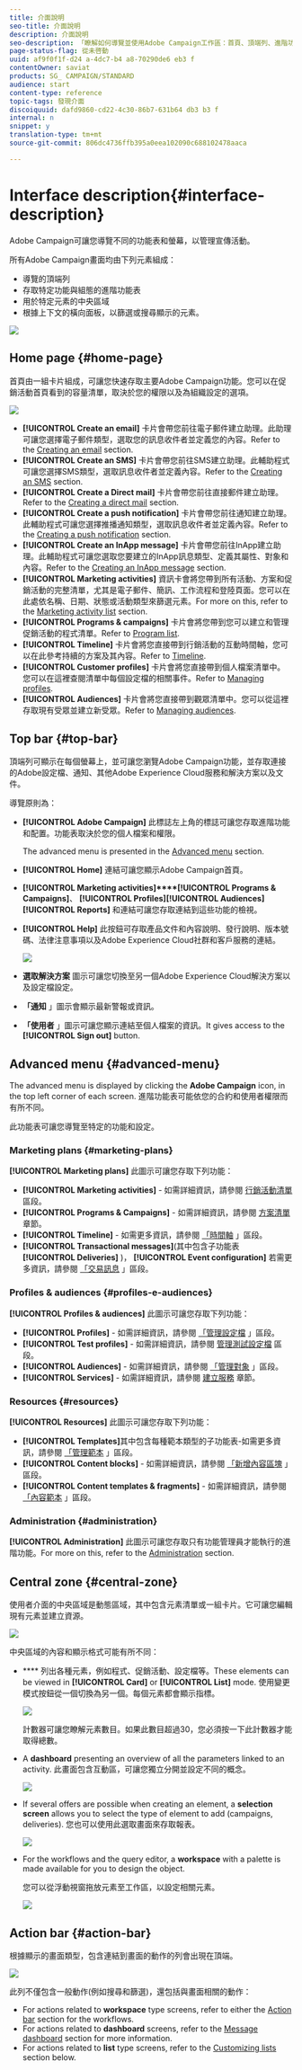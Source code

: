```yaml
---
title: 介面說明
seo-title: 介面說明
description: 介面說明
seo-description: 「瞭解如何導覽並使用Adobe Campaign工作區：首頁、頂端列、進階功能表和動作列」。
page-status-flag: 從未啓動
uuid: af9f0f1f-d24 a-4dc7-b4 a8-70290de6 eb3 f
contentOwner: saviat
products: SG_ CAMPAIGN/STANDARD
audience: start
content-type: reference
topic-tags: 發現介面
discoiquuid: dafd9860-cd22-4c30-86b7-631b64 db3 b3 f
internal: n
snippet: y
translation-type: tm+mt
source-git-commit: 806dc4736ffb395a0eea102090c688102478aaca

---
```



# Interface description{#interface-description}

Adobe Campaign可讓您導覽不同的功能表和螢幕，以管理宣傳活動。

所有Adobe Campaign畫面均由下列元素組成：

* 導覽的頂端列
* 存取特定功能與組態的進階功能表
* 用於特定元素的中央區域
* 根據上下文的橫向面板，以篩選或搜尋顯示的元素。

![](assets/ux_interface_01.png)

## Home page {#home-page}

首頁由一組卡片組成，可讓您快速存取主要Adobe Campaign功能。您可以在促銷活動首頁看到的容量清單，取決於您的權限以及為組織設定的選項。

![](assets/overview_home_page.png)

* **[!UICONTROL Create an email]** 卡片會帶您前往電子郵件建立助理。此助理可讓您選擇電子郵件類型，選取您的訊息收件者並定義您的內容。Refer to the [Creating an email](../../channels/using/creating-an-email.md) section.
* **[!UICONTROL Create an SMS]** 卡片會帶您前往SMS建立助理。此輔助程式可讓您選擇SMS類型，選取訊息收件者並定義內容。Refer to the [Creating an SMS](../../channels/using/creating-an-sms-message.md) section.
* **[!UICONTROL Create a Direct mail]** 卡片會帶您前往直接郵件建立助理。Refer to the [Creating a direct mail](../../channels/using/creating-the-direct-mail.md) section.
* **[!UICONTROL Create a push notification]** 卡片會帶您前往通知建立助理。此輔助程式可讓您選擇推播通知類型，選取訊息收件者並定義內容。Refer to the [Creating a push notification](../../channels/using/preparing-and-sending-a-push-notification.md) section.
* **[!UICONTROL Create an InApp message]** 卡片會帶您前往InApp建立助理。此輔助程式可讓您選取您要建立的InApp訊息類型、定義其屬性、對象和內容。Refer to the [Creating an InApp message](../../channels/using/about-in-app-messaging.md) section.
* **[!UICONTROL Marketing activities]** 資訊卡會將您帶到所有活動、方案和促銷活動的完整清單，尤其是電子郵件、簡訊、工作流程和登陸頁面。您可以在此處依名稱、日期、狀態或活動類型來篩選元素。For more on this, refer to the [Marketing activity list](../../start/using/marketing-activities.md#about-marketing-activities) section.
* **[!UICONTROL Programs & campaigns]** 卡片會將您帶到您可以建立和管理促銷活動的程式清單。Refer to [Program list](../../start/using/programs-and-campaigns.md#about-plans--programs-and-campaigns).
* **[!UICONTROL Timeline]** 卡片會將您直接帶到行銷活動的互動時間軸，您可以在此參考持續的方案及其內容。Refer to [Timeline](../../start/using/timeline.md).
* **[!UICONTROL Customer profiles]** 卡片會將您直接帶到個人檔案清單中。您可以在這裡查閱清單中每個設定檔的相關事件。Refer to [Managing profiles](../../audiences/using/about-profiles.md).
* **[!UICONTROL Audiences]** 卡片會將您直接帶到觀眾清單中。您可以從這裡存取現有受眾並建立新受眾。Refer to [Managing audiences](../../audiences/using/about-audiences.md).

## Top bar {#top-bar}

頂端列可顯示在每個螢幕上，並可讓您瀏覽Adobe Campaign功能，並存取連接的Adobe設定檔、通知、其他Adobe Experience Cloud服務和解決方案以及文件。

導覽原則為：

* **[!UICONTROL Adobe Campaign]** 此標誌左上角的標誌可讓您存取進階功能和配置。功能表取決於您的個人檔案和權限。

   The advanced menu is presented in the [Advanced menu](../../start/using/interface-description.md#advanced-menu) section.

* **[!UICONTROL Home]** 連結可讓您顯示Adobe Campaign首頁。
* **[!UICONTROL Marketing activities]****[!UICONTROL Programs & Campaigns]**、 **[!UICONTROL Profiles]****[!UICONTROL Audiences]****[!UICONTROL Reports]** 和連結可讓您存取連結到這些功能的檢視。
* **[!UICONTROL Help]** 此按鈕可存取產品文件和內容說明、發行說明、版本號碼、法律注意事項以及Adobe Experience Cloud社群和客戶服務的連結。

   ![](assets/ux_help.png)

* **選取解決方案** 圖示可讓您切換至另一個Adobe Experience Cloud解決方案以及設定檔設定。
* **「通知** 」圖示會顯示最新警報或資訊。
* **「使用者** 」圖示可讓您顯示連結至個人檔案的資訊。It gives access to the **[!UICONTROL Sign out]** button.

## Advanced menu {#advanced-menu}

The advanced menu is displayed by clicking the **Adobe Campaign** icon, in the top left corner of each screen. 進階功能表可能依您的合約和使用者權限而有所不同。

此功能表可讓您導覽至特定的功能和設定。

### Marketing plans {#marketing-plans}

**[!UICONTROL Marketing plans]** 此圖示可讓您存取下列功能：

* **[!UICONTROL Marketing activities]** - 如需詳細資訊，請參閱 [行銷活動清單](../../start/using/marketing-activities.md#about-marketing-activities) 區段。
* **[!UICONTROL Programs & Campaigns]** - 如需詳細資訊，請參閱 [方案清單](../../start/using/programs-and-campaigns.md#about-plans--programs-and-campaigns) 章節。
* **[!UICONTROL Timeline]** - 如需更多資訊，請參閱 [「時間軸](../../start/using/timeline.md) 」區段。
* **[!UICONTROL Transactional messages]**(其中包含子功能表 **[!UICONTROL Deliveries]** )， **[!UICONTROL Event configuration]** 若需更多資訊，請參閱 [「交易訊息](../../channels/using/about-transactional-messaging.md) 」區段。

### Profiles &amp; audiences {#profiles-e-audiences}

**[!UICONTROL Profiles & audiences]** 此圖示可讓您存取下列功能：

* **[!UICONTROL Profiles]** - 如需詳細資訊，請參閱 [「管理設定檔](../../audiences/using/about-profiles.md) 」區段。
* **[!UICONTROL Test profiles]** - 如需詳細資訊，請參閱 [管理測試設定檔](../../sending/using/managing-test-profiles-and-sending-proofs.md#managing-test-profiles) 區段。
* **[!UICONTROL Audiences]** - 如需詳細資訊，請參閱 [「管理對象](../../audiences/using/about-audiences.md) 」區段。
* **[!UICONTROL Services]** - 如需詳細資訊，請參閱 [建立服務](../../audiences/using/creating-a-service.md) 章節。

### Resources {#resources}

**[!UICONTROL Resources]** 此圖示可讓您存取下列功能：

* **[!UICONTROL Templates]**&#x200B;其中包含每種範本類型的子功能表-如需更多資訊，請參閱 [「管理範本](../../start/using/about-templates.md) 」區段。
* **[!UICONTROL Content blocks]** - 如需詳細資訊，請參閱 [「新增內容區塊](../../designing/using/adding-a-content-block.md) 」區段。
* **[!UICONTROL Content templates & fragments]** - 如需詳細資訊，請參閱 [「內容範本](../../start/using/about-templates.md#content-templates) 」區段。

### Administration {#administration}

**[!UICONTROL Administration]** 此圖示可讓您存取只有功能管理員才能執行的進階功能。For more on this, refer to the [Administration](../../administration/using/about-administrating-adobe-campaign.md) section.

## Central zone {#central-zone}

使用者介面的中央區域是動態區域，其中包含元素清單或一組卡片。它可讓您編輯現有元素並建立資源。

![](assets/ux_genericscreen.png)

中央區域的內容和顯示格式可能有所不同：

* **** 列出各種元素，例如程式、促銷活動、設定檔等。These elements can be viewed in **[!UICONTROL Card]** or **[!UICONTROL List]** mode. 使用變更模式按鈕從一個切換為另一個。每個元素都會顯示指標。

   ![](assets/ux_liste.png)

   計數器可讓您瞭解元素數目。如果此數目超過30，您必須按一下此計數器才能取得總數。

* A **dashboard** presenting an overview of all the parameters linked to an activity. 此畫面包含互動區，可讓您獨立分開並設定不同的概念。

   ![](assets/ux_dashboard.png)

* If several offers are possible when creating an element, a **selection screen** allows you to select the type of element to add (campaigns, deliveries). 您也可以使用此選取畫面來存取報表。

   ![](assets/ux_activityselection.png)

* For the workflows and the query editor, a **workspace** with a palette is made available for you to design the object.

   您可以從浮動視窗拖放元素至工作區，以設定相關元素。

   ![](assets/ux_workspace.png)

## Action bar {#action-bar}

根據顯示的畫面類型，包含連結到畫面的動作的列會出現在頂端。

![](assets/actionbar.png)

此列不僅包含一般動作(例如搜尋和篩選)，還包括與畫面相關的動作：

* For actions related to **workspace** type screens, refer to either the [Action bar](../../automating/using/workflow-interface.md#action-bar) section for the workflows.
* For actions related to **dashboard** screens, refer to the [Message dashboard](../../channels/using/message-dashboard.md) section for more information.
* For actions related to **list** type screens, refer to the [Customizing lists](../../start/using/customizing-lists.md) section below.

